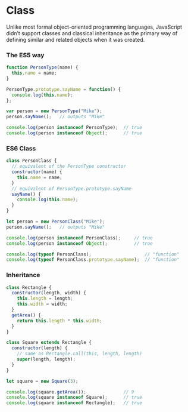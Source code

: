 # Class

Unlike most formal object-oriented programming languages, JavaScript didn’t support classes and classical inheritance as the primary way of defining similar and related objects when it was created.

### The ES5 way

```js
function PersonType(name) {
  this.name = name;
}

PersonType.prototype.sayName = function() {
  console.log(this.name);
};

var person = new PersonType("Mike");
person.sayName();   // outputs "Mike"

console.log(person instanceof PersonType);  // true
console.log(person instanceof Object);      // true

```

### ES6 Class

```js
class PersonClass {
  // equivalent of the PersonType constructor
  constructor(name) {
    this.name = name;
  }
  // equivalent of PersonType.prototype.sayName
  sayName() {
    console.log(this.name);
  }
}

let person = new PersonClass("Mike");
person.sayName();   // outputs "Mike"

console.log(person instanceof PersonClass);     // true
console.log(person instanceof Object);          // true

console.log(typeof PersonClass);                    // "function"
console.log(typeof PersonClass.prototype.sayName);  // "function"
```

### Inheritance

```js
class Rectangle {
  constructor(length, width) {
    this.length = length;
    this.width = width;
  }
  getArea() {
    return this.length * this.width;
  }
}

class Square extends Rectangle {
  constructor(length) {
    // same as Rectangle.call(this, length, length)
    super(length, length);
  }
}

let square = new Square(3);

console.log(square.getArea());              // 9
console.log(square instanceof Square);      // true
console.log(square instanceof Rectangle);   // true
```